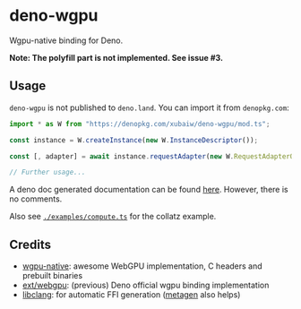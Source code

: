 # deno-wgpu

Wgpu-native binding for Deno.

**Note: The polyfill part is not implemented. See issue #3.**

## Usage

`deno-wgpu` is not published to `deno.land`. You can import it from `denopkg.com`:

```ts
import * as W from "https://denopkg.com/xubaiw/deno-wgpu/mod.ts";

const instance = W.createInstance(new W.InstanceDescriptor());

const [, adapter] = await instance.requestAdapter(new W.RequestAdapterOption);

// Further usage...
```

A deno doc generated documentation can be found [here](https://doc.deno.land/https://denopkg.com/xubaiw/deno-wgpu@master/mod.ts). However, there is no comments.

Also see [`./examples/compute.ts`](./examples/compute.ts) for the collatz example.

## Credits

- [wgpu-native](https://github.com/gfx-rs/wgpu-native): awesome WebGPU implementation, C headers and prebuilt binaries
- [ext/webgpu](https://github.com/denoland/deno/tree/v1.22.3/ext/webgpu): (previous) Deno official wgpu binding implementation
- [libclang](https://github.com/aapoalas/libclang_deno): for automatic FFI generation ([metagen](https://github.com/shirakaba/clang_metagen_deno) also helps)
